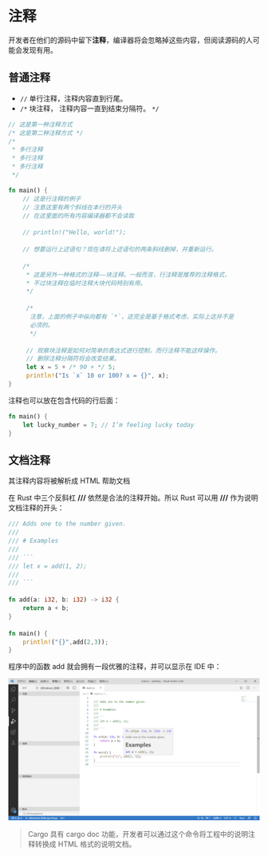 # 注释

开发者在他们的源码中留下**注释**，编译器将会忽略掉这些内容，但阅读源码的人可能会发现有用。

## 普通注释

- `//` 单行注释，注释内容直到行尾。
- `/*` 块注释， 注释内容一直到结束分隔符。 `*/`

```rust
// 这是第一种注释方式
/* 这是第二种注释方式 */
/*
 * 多行注释
 * 多行注释
 * 多行注释
 */
```

```rust
fn main() {
    // 这是行注释的例子
    // 注意这里有两个斜线在本行的开头
    // 在这里面的所有内容编译器都不会读取

    // println!("Hello, world!");

    // 想要运行上述语句？现在请将上述语句的两条斜线删掉，并重新运行。

    /*
     * 这是另外一种格式的注释——块注释。一般而言，行注释是推荐的注释格式，
     * 不过块注释在临时注释大块代码特别有用。
     */

     /*
      注意，上面的例子中纵向都有 `*`，这完全是基于格式考虑，实际上这并不是
      必须的。
      */

     // 观察块注释是如何对简单的表达式进行控制，而行注释不能这样操作。
     // 删除注释分隔符将会改变结果。
     let x = 5 + /* 90 + */ 5;
     println!("Is `x` 10 or 100? x = {}", x);
}
```

注释也可以放在包含代码的行后面：

```rust
fn main() {
    let lucky_number = 7; // I’m feeling lucky today
}
```

## 文档注释

其注释内容将被解析成 HTML 帮助文档

在 Rust 中三个反斜杠 **///** 依然是合法的注释开始。所以 Rust 可以用 **///** 作为说明文档注释的开头：

```rust
/// Adds one to the number given.
///
/// # Examples
///
/// ```
/// let x = add(1, 2);
///
/// ```

fn add(a: i32, b: i32) -> i32 {
    return a + b;
}
   
fn main() {
    println!("{}",add(2,3));
}
```

程序中的函数 add 就会拥有一段优雅的注释，并可以显示在 IDE 中：

![img](../static/images/comment-rust.png)

> Cargo 具有 cargo doc 功能，开发者可以通过这个命令将工程中的说明注释转换成 HTML 格式的说明文档。